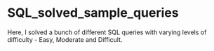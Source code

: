 # SQL_solved_sample_queries
Here, I solved a bunch of different SQL queries with varying levels of difficulty - Easy, Moderate and Difficult.
